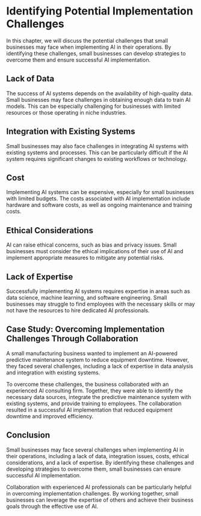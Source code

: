 Identifying Potential Implementation Challenges
========================================================================================================================

In this chapter, we will discuss the potential challenges that small businesses may face when implementing AI in their operations. By identifying these challenges, small businesses can develop strategies to overcome them and ensure successful AI implementation.

Lack of Data
------------

The success of AI systems depends on the availability of high-quality data. Small businesses may face challenges in obtaining enough data to train AI models. This can be especially challenging for businesses with limited resources or those operating in niche industries.

Integration with Existing Systems
---------------------------------

Small businesses may also face challenges in integrating AI systems with existing systems and processes. This can be particularly difficult if the AI system requires significant changes to existing workflows or technology.

Cost
----

Implementing AI systems can be expensive, especially for small businesses with limited budgets. The costs associated with AI implementation include hardware and software costs, as well as ongoing maintenance and training costs.

Ethical Considerations
----------------------

AI can raise ethical concerns, such as bias and privacy issues. Small businesses must consider the ethical implications of their use of AI and implement appropriate measures to mitigate any potential risks.

Lack of Expertise
-----------------

Successfully implementing AI systems requires expertise in areas such as data science, machine learning, and software engineering. Small businesses may struggle to find employees with the necessary skills or may not have the resources to hire dedicated AI professionals.

Case Study: Overcoming Implementation Challenges Through Collaboration
----------------------------------------------------------------------

A small manufacturing business wanted to implement an AI-powered predictive maintenance system to reduce equipment downtime. However, they faced several challenges, including a lack of expertise in data analysis and integration with existing systems.

To overcome these challenges, the business collaborated with an experienced AI consulting firm. Together, they were able to identify the necessary data sources, integrate the predictive maintenance system with existing systems, and provide training to employees. The collaboration resulted in a successful AI implementation that reduced equipment downtime and improved efficiency.

Conclusion
----------

Small businesses may face several challenges when implementing AI in their operations, including a lack of data, integration issues, costs, ethical considerations, and a lack of expertise. By identifying these challenges and developing strategies to overcome them, small businesses can ensure successful AI implementation.

Collaboration with experienced AI professionals can be particularly helpful in overcoming implementation challenges. By working together, small businesses can leverage the expertise of others and achieve their business goals through the effective use of AI.

